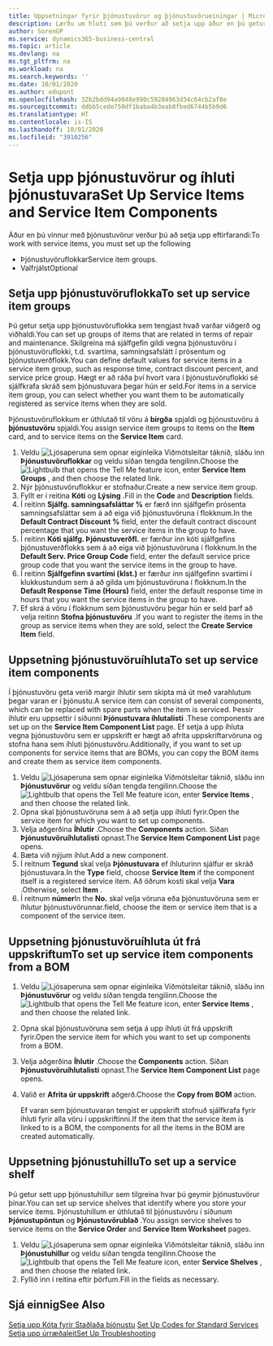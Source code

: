 ```yaml
---
title: Uppsetningar fyrir þjónustuvörur og þjónustuvörueiningar | Microsoft Docs
description: Lærðu um hluti sem þú verður að setja upp áður en þú getur notað þjónustuvörur, eins og sjálfgefin gildi á borð við svartíma, samningsafslátt í prósentum og þjónustuverðflokk.
author: SorenGP
ms.service: dynamics365-business-central
ms.topic: article
ms.devlang: na
ms.tgt_pltfrm: na
ms.workload: na
ms.search.keywords: ''
ms.date: 10/01/2020
ms.author: edupont
ms.openlocfilehash: 32b2bdd94a9848e990c59284963d34c64cb2af8e
ms.sourcegitcommit: ddbb5cede750df1baba4b3eab8fbed6744b5b9d6
ms.translationtype: HT
ms.contentlocale: is-IS
ms.lasthandoff: 10/01/2020
ms.locfileid: "3910256"
---
```

# <a name="set-up-service-items-and-service-item-components"></a><span data-ttu-id="b3abe-103">Setja upp þjónustuvörur og íhluti þjónustuvara</span><span class="sxs-lookup"><span data-stu-id="b3abe-103">Set Up Service Items and Service Item Components</span></span>
<span data-ttu-id="b3abe-104">Áður en þú vinnur með þjónustuvörur verður þú að setja upp eftirfarandi:</span><span class="sxs-lookup"><span data-stu-id="b3abe-104">To work with service items, you must set up the following</span></span>

* <span data-ttu-id="b3abe-105">Þjónustuvöruflokkar</span><span class="sxs-lookup"><span data-stu-id="b3abe-105">Service item groups.</span></span>
* <span data-ttu-id="b3abe-106">Valfrjálst</span><span class="sxs-lookup"><span data-stu-id="b3abe-106">Optional</span></span>

## <a name="to-set-up-service-item-groups"></a><span data-ttu-id="b3abe-107">Setja upp þjónustuvöruflokka</span><span class="sxs-lookup"><span data-stu-id="b3abe-107">To set up service item groups</span></span>
<span data-ttu-id="b3abe-108">Þú getur setja upp þjónustuvöruflokka sem tengjast hvað varðar viðgerð og viðhaldi.</span><span class="sxs-lookup"><span data-stu-id="b3abe-108">You can set up groups of items that are related in terms of repair and maintenance.</span></span> <span data-ttu-id="b3abe-109">Skilgreina má sjálfgefin gildi vegna þjónustuvöru í þjónustuvöruflokki, t.d. svartíma, samningsafslátt í prósentum og þjónustuverðflokk.</span><span class="sxs-lookup"><span data-stu-id="b3abe-109">You can define default values for service items in a service item group, such as response time, contract discount percent, and service price group.</span></span> <span data-ttu-id="b3abe-110">Hægt er að ráða því hvort vara í þjónustuvöruflokki sé sjálfkrafa skráð sem þjónustuvara þegar hún er seld.</span><span class="sxs-lookup"><span data-stu-id="b3abe-110">For items in a service item group, you can select whether you want them to be automatically registered as service items when they are sold.</span></span>  

<span data-ttu-id="b3abe-111">Þjónustuvöruflokkum er úthlutað til vöru á **birgða** spjaldi og þjónustuvöru á **þjónustuvöru** spjaldi.</span><span class="sxs-lookup"><span data-stu-id="b3abe-111">You assign service item groups to items on the **Item** card, and to service items on the **Service Item** card.</span></span>  

1. <span data-ttu-id="b3abe-112">Veldu ![Ljósaperuna sem opnar eiginleika Viðmótsleitar](media/ui-search/search_small.png "Segðu mér hvað þú vilt gera") táknið, sláðu inn **Þjónustuvöruflokkar** og veldu síðan tengda tengilinn.</span><span class="sxs-lookup"><span data-stu-id="b3abe-112">Choose the ![Lightbulb that opens the Tell Me feature](media/ui-search/search_small.png "Tell me what you want to do") icon, enter **Service Item Groups** , and then choose the related link.</span></span>  
2. <span data-ttu-id="b3abe-113">Nýr þjónustuvöruflokkur er stofnaður.</span><span class="sxs-lookup"><span data-stu-id="b3abe-113">Create a new service item group.</span></span>  
3. <span data-ttu-id="b3abe-114">Fyllt er í reitina **Kóti** og **Lýsing** .</span><span class="sxs-lookup"><span data-stu-id="b3abe-114">Fill in the **Code** and **Description** fields.</span></span>  
4. <span data-ttu-id="b3abe-115">Í reitinn **Sjálfg. samningsafsláttar %** er færð inn sjálfgefin prósenta samningsafsláttar sem á að eiga við þjónustuvöruna í flokknum.</span><span class="sxs-lookup"><span data-stu-id="b3abe-115">In the **Default Contract Discount %** field, enter the default contract discount percentage that you want the service items in the group to have.</span></span>  
5. <span data-ttu-id="b3abe-116">Í reitinn **Kóti sjálfg. Þjónustuverðfl.** er færður inn kóti sjálfgefins þjónustuverðflokks sem á að eiga við þjónustuvöruna í flokknum.</span><span class="sxs-lookup"><span data-stu-id="b3abe-116">In the **Default Serv. Price Group Code** field, enter the default service price group code that you want the service items in the group to have.</span></span>  
6. <span data-ttu-id="b3abe-117">Í reitinn **Sjálfgefinn svartími (klst.)** er færður inn sjálfgefinn svartími í klukkustundum sem á að gilda um þjónustuvöruna í flokknum.</span><span class="sxs-lookup"><span data-stu-id="b3abe-117">In the **Default Response Time (Hours)** field, enter the default response time in hours that you want the service items in the group to have.</span></span>  
7. <span data-ttu-id="b3abe-118">Ef skrá á vöru í flokknum sem þjónustuvöru þegar hún er seld þarf að velja reitinn **Stofna þjónustuvöru** .</span><span class="sxs-lookup"><span data-stu-id="b3abe-118">If you want to register the items in the group as service items when they are sold, select the **Create Service Item** field.</span></span>  

## <a name="to-set-up-service-item-components"></a><span data-ttu-id="b3abe-119">Uppsetning þjónustuvöruíhluta</span><span class="sxs-lookup"><span data-stu-id="b3abe-119">To set up service item components</span></span>
<span data-ttu-id="b3abe-120">Í þjónustuvöru geta verið margir íhlutir sem skipta má út með varahlutum þegar varan er í þjónustu.</span><span class="sxs-lookup"><span data-stu-id="b3abe-120">A service item can consist of several components, which can be replaced with spare parts when the item is serviced.</span></span> <span data-ttu-id="b3abe-121">Þessir íhlutir eru uppsettir í síðunni **Þjónustuvara íhlutalisti** .</span><span class="sxs-lookup"><span data-stu-id="b3abe-121">These components are set up on the **Service Item Component List** page.</span></span> <span data-ttu-id="b3abe-122">Ef setja á upp íhluta vegna þjónustuvöru sem er uppskrift er hægt að afrita uppskriftarvöruna og stofna hana sem íhluti þjónustuvöru.</span><span class="sxs-lookup"><span data-stu-id="b3abe-122">Additionally, if you want to set up components for service items that are BOMs, you can copy the BOM items and create them as service item components.</span></span>

1. <span data-ttu-id="b3abe-123">Veldu ![Ljósaperuna sem opnar eiginleika Viðmótsleitar](media/ui-search/search_small.png "Segðu mér hvað þú vilt gera") táknið, sláðu inn **Þjónustuvörur** og veldu síðan tengda tengilinn.</span><span class="sxs-lookup"><span data-stu-id="b3abe-123">Choose the ![Lightbulb that opens the Tell Me feature](media/ui-search/search_small.png "Tell me what you want to do") icon, enter **Service Items** , and then choose the related link.</span></span>
2. <span data-ttu-id="b3abe-124">Opna skal þjónustuvöruna sem á að setja upp íhluti fyrir.</span><span class="sxs-lookup"><span data-stu-id="b3abe-124">Open the service item for which you want to set up components.</span></span>  
3. <span data-ttu-id="b3abe-125">Velja aðgerðina **Íhlutir** .</span><span class="sxs-lookup"><span data-stu-id="b3abe-125">Choose the **Components** action.</span></span> <span data-ttu-id="b3abe-126">Síðan **Þjónustuvöruíhlutalisti** opnast.</span><span class="sxs-lookup"><span data-stu-id="b3abe-126">The **Service Item Component List** page opens.</span></span>  
4. <span data-ttu-id="b3abe-127">Bæta við nýjum íhlut.</span><span class="sxs-lookup"><span data-stu-id="b3abe-127">Add a new component.</span></span>  
5. <span data-ttu-id="b3abe-128">Í reitnum **Tegund** skal velja **Þjónustuvara** ef íhluturinn sjálfur er skráð þjónustuvara.</span><span class="sxs-lookup"><span data-stu-id="b3abe-128">In the **Type** field, choose **Service Item** if the component itself is a registered service item.</span></span> <span data-ttu-id="b3abe-129">Að öðrum kosti skal velja **Vara** .</span><span class="sxs-lookup"><span data-stu-id="b3abe-129">Otherwise, select **Item** .</span></span>  
6. <span data-ttu-id="b3abe-130">Í reitnum **númer**</span><span class="sxs-lookup"><span data-stu-id="b3abe-130">In the **No.**</span></span> <span data-ttu-id="b3abe-131">skal velja vöruna eða þjónustuvöruna sem er íhlutur þjónustuvörunnar.</span><span class="sxs-lookup"><span data-stu-id="b3abe-131">field, choose the item or service item that is a component of the service item.</span></span>  

## <a name="to-set-up-service-item-components-from-a-bom"></a><span data-ttu-id="b3abe-132">Uppsetning þjónustuvöruíhluta út frá uppskriftum</span><span class="sxs-lookup"><span data-stu-id="b3abe-132">To set up service item components from a BOM</span></span>
1.  <span data-ttu-id="b3abe-133">Veldu ![Ljósaperuna sem opnar eiginleika Viðmótsleitar](media/ui-search/search_small.png "Segðu mér hvað þú vilt gera") táknið, sláðu inn **Þjónustuvörur** og veldu síðan tengda tengilinn.</span><span class="sxs-lookup"><span data-stu-id="b3abe-133">Choose the ![Lightbulb that opens the Tell Me feature](media/ui-search/search_small.png "Tell me what you want to do") icon, enter **Service Items** , and then choose the related link.</span></span>  
2. <span data-ttu-id="b3abe-134">Opna skal þjónustuvöruna sem setja á upp íhluti út frá uppskrift fyrir.</span><span class="sxs-lookup"><span data-stu-id="b3abe-134">Open the service item for which you want to set up components from a BOM.</span></span>  
3. <span data-ttu-id="b3abe-135">Velja aðgerðina **Íhlutir** .</span><span class="sxs-lookup"><span data-stu-id="b3abe-135">Choose the **Components** action.</span></span> <span data-ttu-id="b3abe-136">Síðan **Þjónustuvöruíhlutalisti** opnast.</span><span class="sxs-lookup"><span data-stu-id="b3abe-136">The **Service Item Component List** page opens.</span></span>  
4. <span data-ttu-id="b3abe-137">Valið er **Afrita úr uppskrift** aðgerð.</span><span class="sxs-lookup"><span data-stu-id="b3abe-137">Choose the **Copy from BOM** action.</span></span>  

    <span data-ttu-id="b3abe-138">Ef varan sem þjónustuvaran tengist er uppskrift stofnuð sjálfkrafa fyrir íhluti fyrir alla vöru í uppskriftinni.</span><span class="sxs-lookup"><span data-stu-id="b3abe-138">If the item that the service item is linked to is a BOM, the components for all the items in the BOM are created automatically.</span></span>  

## <a name="to-set-up-a-service-shelf"></a><span data-ttu-id="b3abe-139">Uppsetning þjónustuhillu</span><span class="sxs-lookup"><span data-stu-id="b3abe-139">To set up a service shelf</span></span>
<span data-ttu-id="b3abe-140">Þú getur sett upp þjónustuhillur sem tilgreina hvar þú geymir þjónustuvörur þínar.</span><span class="sxs-lookup"><span data-stu-id="b3abe-140">You can set up service shelves that identify where you store your service items.</span></span> <span data-ttu-id="b3abe-141">Þjónustuhillum er úthlutað til þjónustuvöru í síðunum **Þjónustupöntun** og **Þjónustuvörublað** .</span><span class="sxs-lookup"><span data-stu-id="b3abe-141">You assign service shelves to service items on the **Service Order** and **Service Item Worksheet** pages.</span></span>  

1. <span data-ttu-id="b3abe-142">Veldu ![Ljósaperuna sem opnar eiginleika Viðmótsleitar](media/ui-search/search_small.png "Segðu mér hvað þú vilt gera") táknið, sláðu inn **Þjónustuhillur** og veldu síðan tengda tengilinn.</span><span class="sxs-lookup"><span data-stu-id="b3abe-142">Choose the ![Lightbulb that opens the Tell Me feature](media/ui-search/search_small.png "Tell me what you want to do") icon, enter **Service Shelves** , and then choose the related link.</span></span>
2. <span data-ttu-id="b3abe-143">Fyllið inn í reitina eftir þörfum.</span><span class="sxs-lookup"><span data-stu-id="b3abe-143">Fill in the fields as necessary.</span></span>

## <a name="see-also"></a><span data-ttu-id="b3abe-144">Sjá einnig</span><span class="sxs-lookup"><span data-stu-id="b3abe-144">See Also</span></span>
<span data-ttu-id="b3abe-145">[Setja upp Kóta fyrir Staðlaða þjónustu](service-how-setup-service-coding.md) </span><span class="sxs-lookup"><span data-stu-id="b3abe-145">[Set Up Codes for Standard Services](service-how-setup-service-coding.md) </span></span>  
[<span data-ttu-id="b3abe-146">Setja upp úrræðaleit</span><span class="sxs-lookup"><span data-stu-id="b3abe-146">Set Up Troubleshooting</span></span>](service-how-setup-troubleshooting.md)
